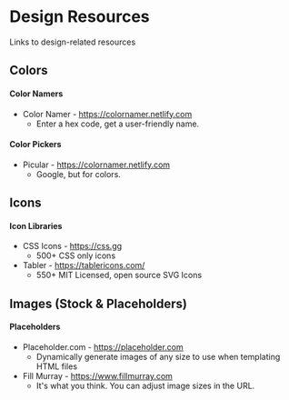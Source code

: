# Design Resources
Links to design-related resources

## Colors

#### Color Namers
- Color Namer - https://colornamer.netlify.com
   - Enter a hex code, get a user-friendly name.

#### Color Pickers
- Picular  - https://colornamer.netlify.com
   - Google, but for colors.
   
## Icons

#### Icon Libraries
- CSS Icons - https://css.gg
   - 500+ CSS only icons
- Tabler - https://tablericons.com/
   - 550+ MIT Licensed, open source SVG Icons

## Images (Stock & Placeholders)

#### Placeholders
- Placeholder.com - https://placeholder.com
   - Dynamically generate images of any size to use when templating HTML files
- Fill Murray - https://www.fillmurray.com
   - It's what you think. You can adjust image sizes in the URL.
